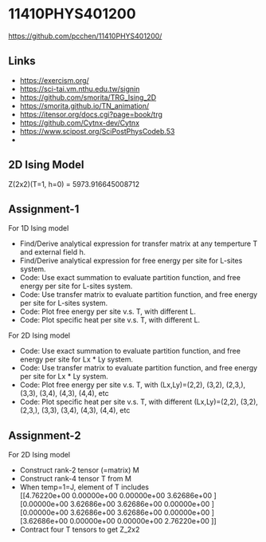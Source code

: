 # 11410PHYS401200

https://github.com/pcchen/11410PHYS401200/

## Links
* https://exercism.org/
* https://sci-tai.vm.nthu.edu.tw/signin
* https://github.com/smorita/TRG_Ising_2D
* https://smorita.github.io/TN_animation/
* https://itensor.org/docs.cgi?page=book/trg
* https://github.com/Cytnx-dev/Cytnx
* https://www.scipost.org/SciPostPhysCodeb.53
* 
## 2D Ising Model

Z(2x2)(T=1, h=0) = 5973.916645008712

## Assignment-1
For 1D Ising model
* Find/Derive analytical expression for transfer matrix at any temperture T and external field h.
* Find/Derive analytical expression for free energy per site for L-sites system.
* Code: Use exact summation to evaluate partition function, and free energy per site for L-sites system.
* Code: Use transfer matrix to evaluate partition function, and free energy per site for L-sites system.
* Code: Plot free energy per site v.s. T, with different L.
* Code: Plot specific heat per site v.s. T, with different L.

For 2D Ising model
* Code: Use exact summation to evaluate partition function, and free energy per site for Lx * Ly system.
* Code: Use transfer matrix to evaluate partition function, and free energy per site for Lx * Ly system.
* Code: Plot free energy per site v.s. T, with (Lx,Ly)=(2,2), (3,2), (2,3,), (3,3), (3,4), (4,3), (4,4), etc
* Code: Plot specific heat per site v.s. T, with different (Lx,Ly)=(2,2), (3,2), (2,3,), (3,3), (3,4), (4,3), (4,4), etc

## Assignment-2
For 2D Ising model
* Construct rank-2 tensor (=matrix) M
* Construct rank-4 tensor T from M
* When temp=1=J, element of T includes <br>
  [[4.76220e+00 0.00000e+00 0.00000e+00 3.62686e+00 ] <br>
 [0.00000e+00 3.62686e+00 3.62686e+00 0.00000e+00 ] <br>
 [0.00000e+00 3.62686e+00 3.62686e+00 0.00000e+00 ] <br>
 [3.62686e+00 0.00000e+00 0.00000e+00 2.76220e+00 ]] <br>
* Contract four T tensors to get Z_2x2
